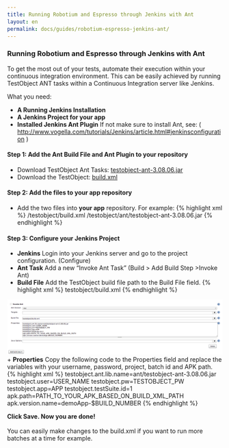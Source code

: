 ```yaml
---
title: Running Robotium and Espresso through Jenkins with Ant
layout: en
permalink: docs/guides/robotium-espresso-jenkins-ant/
---
```


<h3 id="jenkins-ant">Running Robotium and Espresso through Jenkins with Ant</h3>

To get the most out of your tests, automate their execution within your continuous integration environment. This can be easily achieved by running TestObject ANT tasks within a Continuous Integration server like Jenkins.

What you need:

+ <strong>A Running Jenkins Installation</strong>
+ <strong>A Jenkins Project for your app</strong>
+ <strong>Installed Jenkins Ant Plugin</strong> If not make sure to install Ant, see: ( <a href="http://www.vogella.com/tutorials/Jenkins/article.html#jenkinsconfiguration" target="_blank">http://www.vogella.com/tutorials/Jenkins/article.html#jenkinsconfiguration</a> )


<h4 id="step1">Step 1: Add the Ant Build File and Ant Plugin to your repository</h4>

+ Download TestObject Ant Tasks: <a href="/attachments/guide/ant-task/testobject-ant-3.08.06.jar" target="_blank">testobject-ant-3.08.06.jar</a>
+ Download the TestObject: <a href="https://github.com/testobject/calculator/blob/master/build.xml" target="_blank">build.xml</a>

<h4 id="step2">Step 2: Add the files to your app repository</h4>

+ Add the two files into <strong>your app</strong> repository. For example:
{% highlight xml %}
/testobject/build.xml
/testobject/ant/testobject-ant-3.08.06.jar
{% endhighlight %}

<h4 id="step3">Step 3: Configure your Jenkins Project</h4>

+ <strong>Jenkins</strong>
Login into your Jenkins server and go to the project configuration. (Configure)
+ <strong>Ant Task</strong>
Add a new “Invoke Ant Task” (Build > Add Build Step >Invoke Ant)
+ <strong>Build File</strong>
Add the TestObject build file path to the Build File field.
{% highlight xml %}
testobject/build.xml
{% endhighlight %}

<img class="center shadow" src="/img/guides/jenkins-ant-config.png">
+ <strong>Properties</strong>
Copy the following code to the Properties field and replace the variables with your username, password, project, batch id and APK path.
{% highlight xml %}
testobject.ant.lib.name=ant/testobject-ant-3.08.06.jar
testobject.user=USER_NAME
testobject.pw=TESTOBJECT_PW
testobject.app=APP
testobject.testSuite.id=1
apk.path=PATH_TO_YOUR_APK_BASED_ON_BUILD_XML_PATH
apk.version.name=demoApp-$BUILD_NUMBER
{% endhighlight %}

<strong>Click Save. Now you are done!</strong></br></br>
You can easily make changes to the build.xml if you want to run more batches at a time for example.
